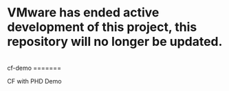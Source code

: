 <h1> VMware has ended active development of this project, this repository will no longer be updated.</h1><br>cf-demo
=======

CF with PHD Demo
